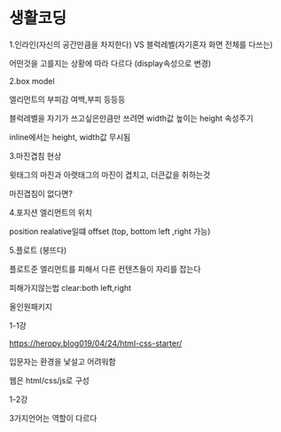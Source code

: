 # 생활코딩

1.인라인(자신의 공간만큼을 차지한다) VS 블럭레벨(자기혼자 화면 전체를 다쓰는)

어떤것을 고를지는 상황에 따라 다르다 (display속성으로 변경)

2.box model

엘리먼트의 부피감 여백,부피 등등등

블럭레벨을 자기가 쓰고싶은만큼만 쓰려면 width값 높이는 height 속성주기

inline에서는 height, width값 무시됨

3.마진겹침 현상

윗태그의 마진과 아랫태그의 마진이 겹치고, 더큰값을 취하는것

마진겹침이 없다면?

4.포지션 엘리먼트의 위치

position realative일떄 offset (top, bottom left ,right 가능)

5.플로트 (붕뜨다)

플로트준 엘리먼트를 피해서 다른 컨텐츠들이 자리를 잡는다

피해가지않는법 clear:both left,right

올인원패키지

1-1강

<https://heropy.blog019/04/24/html-css-starter/>

입문자는 환경을 낯설고 어려워함

웹은 html/css/js로 구성

1-2강

3가지언어는 역할이 다르다
